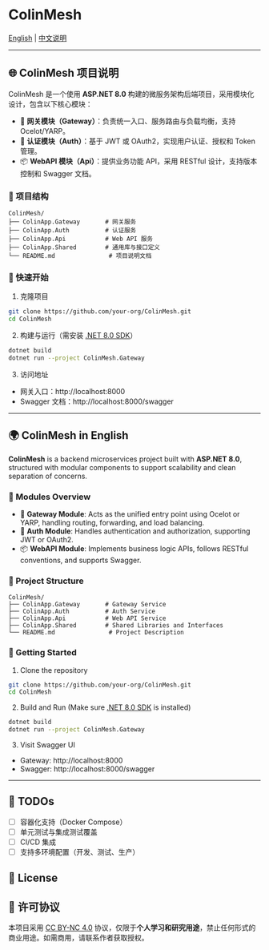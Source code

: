 # ColinMesh

[English](#colinmesh-in-english) | [中文说明](#colinmesh-项目说明)

---

## 🌐 ColinMesh 项目说明

ColinMesh 是一个使用 **ASP.NET 8.0** 构建的微服务架构后端项目，采用模块化设计，包含以下核心模块：

- 🔀 **网关模块（Gateway）**：负责统一入口、服务路由与负载均衡，支持 Ocelot/YARP。
- 🔐 **认证模块（Auth）**：基于 JWT 或 OAuth2，实现用户认证、授权和 Token 管理。
- 📦 **WebAPI 模块（Api）**：提供业务功能 API，采用 RESTful 设计，支持版本控制和 Swagger 文档。

### 📁 项目结构

```
ColinMesh/
├── ColinApp.Gateway       # 网关服务
├── ColinApp.Auth          # 认证服务
├── ColinApp.Api           # Web API 服务
├── ColinApp.Shared        # 通用库与接口定义
└── README.md               # 项目说明文档
```

### 🚀 快速开始

1. 克隆项目

```bash
git clone https://github.com/your-org/ColinMesh.git
cd ColinMesh
```

2. 构建与运行（需安装 [.NET 8.0 SDK](https://dotnet.microsoft.com/download/dotnet/8.0)）

```bash
dotnet build
dotnet run --project ColinMesh.Gateway
```

3. 访问地址

- 网关入口：http://localhost:8000
- Swagger 文档：http://localhost:8000/swagger

---

## 🌍 ColinMesh in English

**ColinMesh** is a backend microservices project built with **ASP.NET 8.0**, structured with modular components to support scalability and clean separation of concerns.

### 🔧 Modules Overview

- 🔀 **Gateway Module**: Acts as the unified entry point using Ocelot or YARP, handling routing, forwarding, and load balancing.
- 🔐 **Auth Module**: Handles authentication and authorization, supporting JWT or OAuth2.
- 📦 **WebAPI Module**: Implements business logic APIs, follows RESTful conventions, and supports Swagger.

### 📁 Project Structure

```
ColinMesh/
├── ColinApp.Gateway       # Gateway Service
├── ColinApp.Auth          # Auth Service
├── ColinApp.Api           # Web API Service
├── ColinApp.Shared        # Shared Libraries and Interfaces
└── README.md               # Project Description
```

### 🚀 Getting Started

1. Clone the repository

```bash
git clone https://github.com/your-org/ColinMesh.git
cd ColinMesh
```

2. Build and Run (Make sure [.NET 8.0 SDK](https://dotnet.microsoft.com/download/dotnet/8.0) is installed)

```bash
dotnet build
dotnet run --project ColinMesh.Gateway
```

3. Visit Swagger UI

- Gateway: http://localhost:8000  
- Swagger: http://localhost:8000/swagger

---

## 📌 TODOs

- [ ] 容器化支持（Docker Compose）
- [ ] 单元测试与集成测试覆盖
- [ ] CI/CD 集成
- [ ] 支持多环境配置（开发、测试、生产）

## 📄 License

## 📢 许可协议

本项目采用 [CC BY-NC 4.0](https://creativecommons.org/licenses/by-nc/4.0/) 协议，仅限于**个人学习和研究用途**，禁止任何形式的商业用途。如需商用，请联系作者获取授权。
